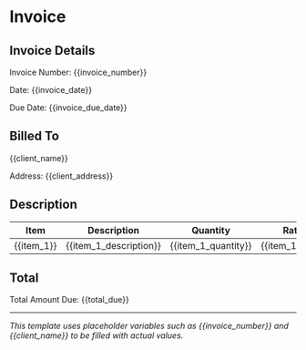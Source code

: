 # Invoice

## Invoice Details

Invoice Number: {{invoice_number}}

Date: {{invoice_date}}

Due Date: {{invoice_due_date}}

## Billed To

{{client_name}}

Address: {{client_address}}

## Description

| Item           | Description               | Quantity | Rate       | Amount     |
|----------------|---------------------------|----------|------------|------------|
| {{item_1}}     | {{item_1_description}}    | {{item_1_quantity}} | {{item_1_rate}} | {{item_1_amount}} |

## Total

Total Amount Due: {{total_due}}

---

*This template uses placeholder variables such as {{invoice_number}} and {{client_name}} to be filled with actual values.*